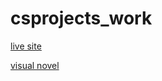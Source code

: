 # csprojects_work

[live site](https://laylag1.github.io/csprojects_work/hello_p5_folder/hello_p5.html)

[visual novel](https://laylag1.github.io/csprojects_work/visual_novel_template-main/visual_novel_template-main/)
